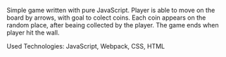 Simple game written with pure JavaScript. Player is able to move on the board by arrows, with goal to colect coins. Each coin appears on the random place, after beaing collected by the player. The game ends when player hit the wall.

Used Technologies: JavaScript, Webpack, CSS, HTML
